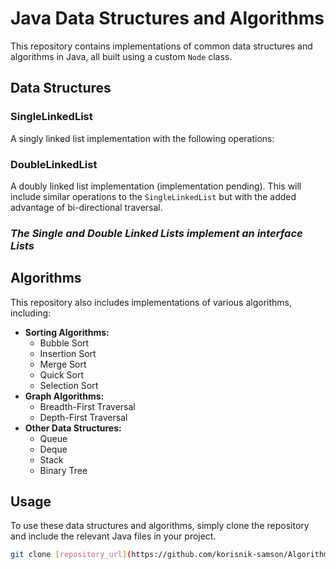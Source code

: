 # Java Data Structures and Algorithms

This repository contains implementations of common data structures and algorithms in Java, all built using a custom `Node` class.

## Data Structures

### SingleLinkedList

A singly linked list implementation with the following operations:

### DoubleLinkedList

A doubly linked list implementation (implementation pending). This will include similar operations to the `SingleLinkedList` but with the added advantage of bi-directional traversal.

### ***The Single and Double Linked Lists implement an interface Lists***

## Algorithms

This repository also includes implementations of various algorithms, including:

- **Sorting Algorithms:**
    - Bubble Sort
    - Insertion Sort
    - Merge Sort
    - Quick Sort
    - Selection Sort
- **Graph Algorithms:**
    - Breadth-First Traversal
    - Depth-First Traversal
- **Other Data Structures:**
    - Queue
    - Deque
    - Stack
    - Binary Tree


## Usage

To use these data structures and algorithms, simply clone the repository and include the relevant Java files in your project.

```bash
git clone [repository_url](https://github.com/korisnik-samson/Algorithms.git)
